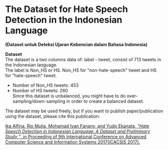 # The Dataset for Hate Speech Detection in the Indonesian Language
<b>(Dataset untuk Deteksi Ujaran Kebencian dalam Bahasa Indonesia) </b><br>

<b>Dataset</b><br>
The dataset is a two columns data of: label - tweet, consist of 713 tweets in the Indonesian language. <br>
The label is Non_HS or HS. Non_HS for "non-hate-speech" tweet and HS for "hate-speech" tweet. <br>
- Number of Non_HS tweets: 453<br>
- Number of HS tweets: 260 <br>
Since this dataset is unbalanced, you might have to do over-sampling/down-sampling in order to create a balanced dataset. <br>

The dataset may be used freely, but if you want to publish paper/publication using the dataset, please cite this publication:

<a href="https://www.researchgate.net/publication/320131169_Hate_Speech_Detection_in_the_Indonesian_Language_A_Dataset_and_Preliminary_Study">
Ika Alfina, Rio Mulia, Mohamad Ivan Fanany, and Yudo Ekanata, <i>"Hate Speech Detection in Indonesian Language: A Dataset and Preliminary Study
"</i>, in Proceeding of 9th International Conference on Advanced Computer Science and Information Systems 2017(ICACSIS 2017). </a> <br>
